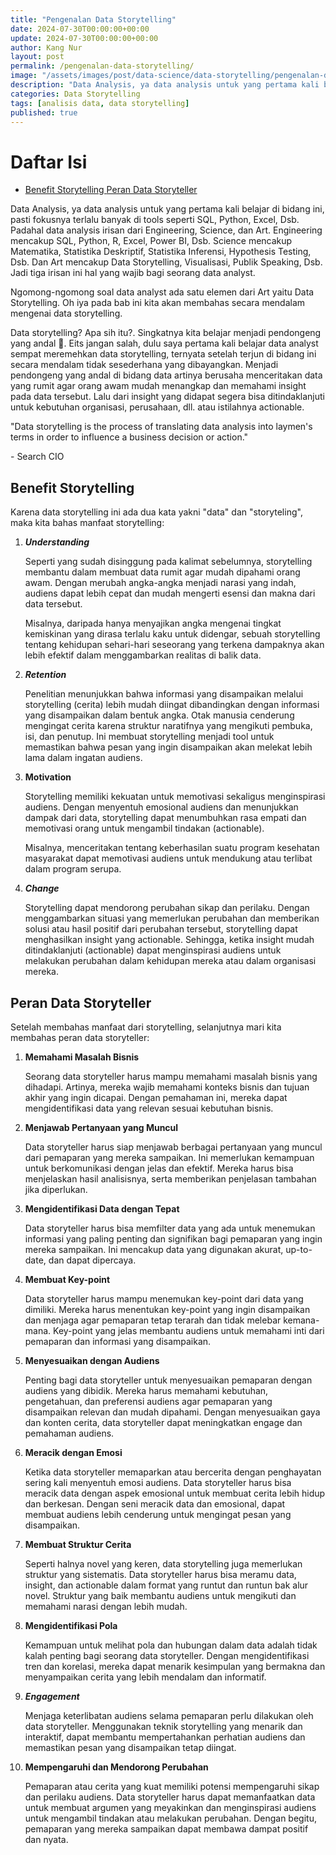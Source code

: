 ```yaml
---
title: "Pengenalan Data Storytelling"
date: 2024-07-30T00:00:00+00:00
update: 2024-07-30T00:00:00+00:00
author: Kang Nur
layout: post
permalink: /pengenalan-data-storytelling/
image: "/assets/images/post/data-science/data-storytelling/pengenalan-data-storytelling/gambar0.png"
description: "Data Analysis, ya data analysis untuk yang pertama kali belajar di bidang ini, pasti fokusnya terlalu banyak di tools seperti SQL, Python, Excel, Dsb."
categories: Data Storytelling
tags: [analisis data, data storytelling]
published: true
---
```

<div class="w-100">
  <div class="table-of-contents">
    <h1 class="table-of-contents-title" onclick="toggleContent('daftar-isi')" style="cursor:pointer;">
      <i class="fas fa-list-ul table-of-contents-icon"></i>
      <i id="arrow-daftar-isi" class="arrow arrow-right fas fa-chevron-right" style="float: right;"></i>
      Daftar Isi
    </h1>
    <ul class="content table-of-contents-list" id="daftar-isi">
      <li class="table-of-contents-item">
        <a class="table-of-contents-link" href="pengenalan-data-storytelling/#benefit-storytelling">
          <i class="fas fa-angle-right table-of-contents-icon"></i> Benefit Storytelling
        </a>
        <a class="table-of-contents-link" href="pengenalan-data-storytelling/#peran-data-storyteller">
          <i class="fas fa-angle-right table-of-contents-icon"></i> Peran Data Storyteller
        </a>
      </li>
    </ul>
  </div>
</div>

<p>Data Analysis, ya data analysis untuk yang pertama kali belajar di bidang ini, pasti fokusnya terlalu banyak di tools
  seperti SQL, Python, Excel, Dsb. Padahal data analysis irisan dari Engineering, Science, dan Art. Engineering mencakup
  SQL, Python, R, Excel, Power BI, Dsb. Science mencakup Matematika, Statistika Deskriptif, Statistika Inferensi,
  Hypothesis Testing, Dsb. Dan Art mencakup Data Storytelling, Visualisasi, Publik Speaking, Dsb. Jadi tiga irisan ini
  hal yang wajib bagi seorang data analyst.</p>
<p>Ngomong-ngomong soal data analyst ada satu elemen dari Art yaitu Data Storytelling. Oh iya pada bab ini kita akan
  membahas secara mendalam mengenai data storytelling.</p>
<p>Data storytelling? Apa sih itu?. Singkatnya kita belajar menjadi pendongeng yang andal 🤣. Eits jangan salah, dulu
  saya pertama kali belajar data analyst sempat meremehkan data storytelling, ternyata setelah terjun di bidang ini
  secara mendalam tidak sesederhana yang dibayangkan. Menjadi pendongeng yang andal di bidang data artinya berusaha
  menceritakan data yang rumit agar orang awam mudah menangkap dan memahami insight pada data tersebut. Lalu dari
  insight yang didapat segera bisa ditindaklanjuti untuk kebutuhan organisasi, perusahaan, dll. atau istilahnya
  actionable.</p>
<div class="quote-container">
  <p class="quote-text">"Data storytelling is the process of translating data analysis into laymen's terms in order to
    influence a business decision or action."</p>
  <p class="quote-author">- Search CIO</p>
</div>
<h2 id="benefit-storytelling">Benefit Storytelling</h2>
<p>Karena data storytelling ini ada dua kata yakni "data" dan "storyteling", maka kita bahas manfaat storytelling:</p>
<ol>
  <li>
    <p><strong><em>Understanding</em></strong></p>
    <p>Seperti yang sudah disinggung pada kalimat sebelumnya, storytelling membantu dalam membuat data rumit agar mudah
      dipahami orang awam. Dengan merubah angka-angka menjadi narasi yang indah, audiens dapat lebih cepat dan mudah
      mengerti esensi dan makna dari data tersebut.</p>
    <p>Misalnya, daripada hanya menyajikan angka mengenai tingkat kemiskinan yang dirasa terlalu kaku untuk didengar,
      sebuah storytelling tentang kehidupan sehari-hari seseorang yang terkena dampaknya akan lebih efektif dalam
      menggambarkan realitas di balik data.</p>
  </li>
  <li>
    <p><strong><em>Retention</em></strong></p>
    <p>Penelitian menunjukkan bahwa informasi yang disampaikan melalui storytelling (cerita) lebih mudah diingat
      dibandingkan dengan informasi yang disampaikan dalam bentuk angka. Otak manusia cenderung mengingat cerita karena
      struktur naratifnya yang mengikuti pembuka, isi, dan penutup. Ini membuat storytelling menjadi tool untuk
      memastikan bahwa pesan yang ingin disampaikan akan melekat lebih lama dalam ingatan audiens.</p>
  </li>
  <li>
    <p><strong>Motivation</strong></p>
    <p>Storytelling memiliki kekuatan untuk memotivasi sekaligus menginspirasi audiens. Dengan menyentuh emosional
      audiens dan menunjukkan dampak dari data, storytelling dapat menumbuhkan rasa empati dan memotivasi orang untuk
      mengambil tindakan (actionable).</p>
    <p>Misalnya, menceritakan tentang keberhasilan suatu program kesehatan masyarakat dapat memotivasi audiens untuk
      mendukung atau terlibat dalam program serupa.</p>
  </li>
  <li>
    <p><strong><em>Change</em></strong></p>
    <p>Storytelling dapat mendorong perubahan sikap dan perilaku. Dengan menggambarkan situasi yang memerlukan perubahan
      dan memberikan solusi atau hasil positif dari perubahan tersebut, storytelling dapat menghasilkan insight yang
      actionable. Sehingga, ketika insight mudah ditindaklanjuti (actionable) dapat menginspirasi audiens untuk
      melakukan perubahan dalam kehidupan mereka atau dalam organisasi mereka.</p>
  </li>
</ol>
<h2 id="peran-data-storyteller">Peran Data Storyteller</h2>
<p>Setelah membahas manfaat dari storytelling, selanjutnya mari kita membahas peran data storyteller:</p>
<ol>
  <li>
    <p><strong>Memahami Masalah Bisnis</strong></p>
    <p>Seorang data storyteller harus mampu memahami masalah bisnis yang dihadapi. Artinya, mereka wajib memahami
      konteks bisnis dan tujuan akhir yang ingin dicapai. Dengan pemahaman ini, mereka dapat mengidentifikasi data yang
      relevan sesuai kebutuhan bisnis.</p>
  </li>
  <li>
    <p><strong>Menjawab Pertanyaan yang Muncul</strong></p>
    <p>Data storyteller harus siap menjawab berbagai pertanyaan yang muncul dari pemaparan yang mereka sampaikan. Ini
      memerlukan kemampuan untuk berkomunikasi dengan jelas dan efektif. Mereka harus bisa menjelaskan hasil
      analisisnya, serta memberikan penjelasan tambahan jika diperlukan.</p>
  </li>
  <li>
    <p><strong>Mengidentifikasi Data dengan Tepat</strong></p>
    <p>Data storyteller harus bisa memfilter data yang ada untuk menemukan informasi yang paling penting dan signifikan
      bagi pemaparan yang ingin mereka sampaikan. Ini mencakup data yang digunakan akurat, up-to-date, dan dapat
      dipercaya.</p>
  </li>
  <li>
    <p><strong>Membuat Key-point</strong></p>
    <p>Data storyteller harus mampu menemukan key-point dari data yang dimiliki. Mereka harus menentukan key-point yang
      ingin disampaikan dan menjaga agar pemaparan tetap terarah dan tidak melebar kemana-mana. Key-point yang jelas
      membantu audiens untuk memahami inti dari pemaparan dan informasi yang disampaikan.</p>
  </li>
  <li>
    <p><strong>Menyesuaikan dengan Audiens</strong></p>
    <p>Penting bagi data storyteller untuk menyesuaikan pemaparan dengan audiens yang dibidik. Mereka harus memahami
      kebutuhan, pengetahuan, dan preferensi audiens agar pemaparan yang disampaikan relevan dan mudah dipahami. Dengan
      menyesuaikan gaya dan konten cerita, data storyteller dapat meningkatkan engage dan pemahaman audiens.</p>
  </li>
  <li>
    <p><strong>Meracik dengan Emosi</strong></p>
    <p>Ketika data storyteller memaparkan atau bercerita dengan penghayatan sering kali menyentuh emosi audiens. Data
      storyteller harus bisa meracik data dengan aspek emosional untuk membuat cerita lebih hidup dan berkesan. Dengan
      seni meracik data dan emosional, dapat membuat audiens lebih cenderung untuk mengingat pesan yang disampaikan.</p>
  </li>
  <li>
    <p><strong>Membuat Struktur Cerita</strong></p>
    <p>Seperti halnya novel yang keren, data storytelling juga memerlukan struktur yang sistematis. Data storyteller
      harus bisa meramu data, insight, dan actionable dalam format yang runtut dan runtun bak alur novel. Struktur yang
      baik membantu audiens untuk mengikuti dan memahami narasi dengan lebih mudah.</p>
  </li>
  <li>
    <p><strong>Mengidentifikasi Pola</strong></p>
    <p>Kemampuan untuk melihat pola dan hubungan dalam data adalah tidak kalah penting bagi seorang data storyteller.
      Dengan mengidentifikasi tren dan korelasi, mereka dapat menarik kesimpulan yang bermakna dan menyampaikan cerita
      yang lebih mendalam dan informatif.</p>
  </li>
  <li>
    <p><strong><em>Engagement</em></strong></p>
    <p>Menjaga keterlibatan audiens selama pemaparan perlu dilakukan oleh data storyteller. Menggunakan teknik
      storytelling yang menarik dan interaktif, dapat membantu mempertahankan perhatian audiens dan memastikan pesan
      yang disampaikan tetap diingat.</p>
  </li>
  <li>
    <p><strong>Mempengaruhi dan Mendorong Perubahan</strong></p>
    <p>Pemaparan atau cerita yang kuat memiliki potensi mempengaruhi sikap dan perilaku audiens. Data storyteller harus
      dapat memanfaatkan data untuk membuat argumen yang meyakinkan dan menginspirasi audiens untuk mengambil tindakan
      atau melakukan perubahan. Dengan begitu, pemaparan yang mereka sampaikan dapat membawa dampat positif dan nyata.
    </p>
  </li>
</ol>